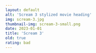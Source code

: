 ```yaml
---
layout: default
alt: 'Scream 3 stylized movie heading'
img: scream-3.jpg
thumbnail-img: scream-3-small.png
date: 2023-01-01
title: 'Scream 3'
old: true
rating: bad
---
```

